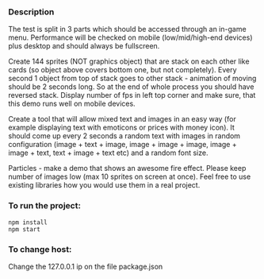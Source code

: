 ### Description
The test is split in 3 parts which should be accessed through an in-game menu. Performance will be checked on mobile (low/mid/high-end devices) plus desktop and should always be fullscreen.

Create 144 sprites (NOT graphics object) that are stack on each other like cards (so object above covers bottom one, but not completely). Every second 1 object from top of stack goes to other stack - animation of moving should be 2 seconds long. So at the end of whole process you should have reversed stack. Display number of fps in left top corner and make sure, that this demo runs well on mobile devices.

Create a tool that will allow mixed text and images in an easy way (for example displaying text with emoticons or prices with money icon). It should come up every 2 seconds a random text with images in random configuration (image + text + image, image + image + image, image + image + text, text + image + text etc) and a random font size.

Particles - make a demo that shows an awesome fire effect. Please keep number of images low (max 10 sprites on screen at once). Feel free to use existing libraries how you would use them in a real project.

### To run the project:
```
npm install
npm start
```

### To change host:
Change the 127.0.0.1 ip on the file package.json
